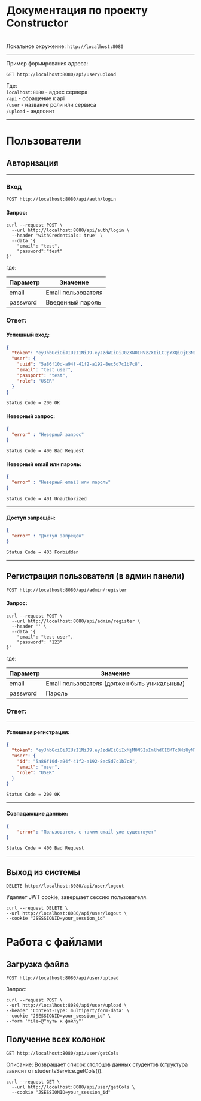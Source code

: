 # Документация по проекту Constructor

<br> Локальное окружение: `http://localhost:8080`

---
Пример формирования адреса:

```http
GET http://localhost:8080/api/user/upload
```

Где: <br>
`localhost:8080` - адрес сервера <br>
`/api` - обращение к api <br>
`/user` - название роли или сервиса <br>
`/upload` - эндпоинт

---
# Пользователи
## Авторизация

---

### Вход

```http
POST http://localhost:8080/api/auth/login
```

#### Запрос:

```curl
curl --request POST \
  --url http://localhost:8080/api/auth/login \
  --header 'withCredentials: true' \
  --data '{
	"email": "test",
	"password":"test"
}'
```
где: <br>

| Параметр    | Значение           |
|-------------|--------------------|
| email       | Email пользователя |
| password    | Введенный пароль   |

### Ответ:

#### Успешный вход:

```json
{
  "token": "eyJhbGciOiJIUzI1NiJ9.eyJzdWIiOiJ0ZXN0IHVzZXIiLCJpYXQiOjE3NDQwNDY2NzIsImV4cCI6MTc0NDEzMzA3Mn0.5o1l1kGDzOb10cPQNW-f4sBJHhwOVKXJ37ogK8G_ibI",
  "user": {
    "uuid": "5a86f10d-a94f-41f2-a192-8ec5d7c1b7c8",
    "email": "test user",
    "passport": "test",
    "role": "USER"
  }
}
```

```http
Status Code = 200 OK
```

#### Неверный запрос:
```json
{
  "error" : "Неверный запрос"
}
```
```http
Status Code = 400 Bad Request
```
#### Неверный email или пароль:
```json
{
  "error" : "Неверный email или пароль"
}
```
```http
Status Code = 401 Unauthorized
```
---
#### Доступ запрещён:
```json
{
  "error" : "Доступ запрещён"
}
```
```http
Status Code = 403 Forbidden
```
---

## Регистрация пользователя (в админ панели)

```http
POST http://localhost:8080/api/admin/register
```

#### Запрос:

```curl
curl --request POST \
  --url http://localhost:8080/api/admin/register \
  --header '' \
  --data '{
    "email": "test user",
    "password": "123"
}'
```

где: <br>

| Параметр  | Значение                                                   |
|-----------|------------------------------------------------------------|
| email     | Email пользователя (должен быть уникальным)                |
| password  | Пароль                                                     |
### Ответ:

---

#### Успешная регистрация:

```json
{
  "token": "eyJhbGciOiJIUzI1NiJ9.eyJzdWIiOiIxMjM0NSIsImlhdCI6MTc0MzUyMTgyOCwiZXhwIjoxNzQzNjA4MjI4fQ.vXkDTsNhsrnXlRf_ei-eJK3q4X78YFcIZMzuyMUbCsY",
  "user": {
    "id": "5a86f10d-a94f-41f2-a192-8ec5d7c1b7c8",
    "email": "user",
    "role": "USER"
  }
}
```
```http
Status Code = 200 OK
```

---

#### Совпадающие данные:

```json
{
    "error": "Пользователь с таким email уже существует"
}
```
```http
Status Code = 400 Bad Request
```

---
## Выход из системы

```http
DELETE http://localhost:8080/api/user/logout
```
Удаляет JWT cookie, завершает сессию пользователя.
```curl
curl --request DELETE \
--url http://localhost:8080/api/user/logout \
--cookie "JSESSIONID=your_session_id"
```

# Работа с файлами

## Загрузка файла

```http
POST http://localhost:8080/api/user/upload
```
Запрос:
```curl
curl --request POST \
--url http://localhost:8080/api/user/upload \
--header 'Content-Type: multipart/form-data' \
--cookie "JSESSIONID=your_session_id" \
--form 'file=@"путь к файлу"'
```
## Получение всех колонок
```http
GET http://localhost:8080/api/user/getCols
```
Описание:
Возвращает список столбцов данных студентов (структура зависит от studentsService.getCols()).
```curl
curl --request GET \
  --url http://localhost:8080/api/user/getCols \
  --cookie "JSESSIONID=your_session_id"
```




